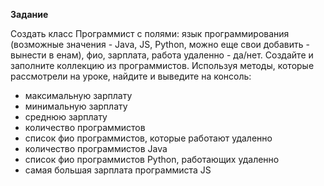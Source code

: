 **Задание**

Создать класс Программист с полями: язык программирования (возможные значения -
Java, JS, Python, можно еще свои добавить - вынести в енам), фио, зарплата, работа
удаленно - да/нет. Создайте и заполните коллекцию из программистов.
Используя методы, которые рассмотрели на уроке, найдите и выведите на консоль:
- максимальную зарплату
- минимальную зарплату
- среднюю зарплату
- количество программистов
- список фио программистов, которые работают удаленно
- количество программистов Java
- список фио программистов Python, работающих удаленно
- самая большая зарплата программиста JS